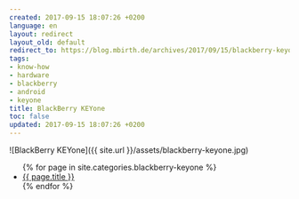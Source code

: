 ```yaml
---
created: 2017-09-15 18:07:26 +0200
language: en
layout: redirect
layout_old: default
redirect_to: https://blog.mbirth.de/archives/2017/09/15/blackberry-keyone.html
tags:
- know-how
- hardware
- blackberry
- android
- keyone
title: BlackBerry KEYone
toc: false
updated: 2017-09-15 18:07:26 +0200
---
```


![BlackBerry KEYone]({{ site.url }}/assets/blackberry-keyone.jpg)

<ul>
{% for page in site.categories.blackberry-keyone %}
  <li><a href="{{ page.url }}">{{ page.title }}</a></li>
{% endfor %}
</ul>